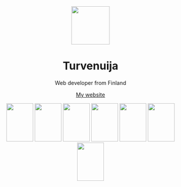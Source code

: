 <div align="center">
  <img src="https://cdn.discordapp.com/avatars/1115995958220705893/f4a492f83a1c9a63100450dbade8c6cc.png" width="100" height="100"/>
</div>

<h1 align="center">Turvenuija</h1>
<p align="center">Web developer from Finland</p>
<p align="center"><a href="http://turvenuija.dy.fi">My website</a></p>

<div align="center">
  <img src="https://upload.wikimedia.org/wikipedia/commons/thumb/3/38/HTML5_Badge.svg/2048px-HTML5_Badge.svg.png" width="70" height="100"/>
  <img src="https://cdn.worldvectorlogo.com/logos/css-3.svg" width="70" height="100"/>
  <img src="https://w1.pngwing.com/pngs/136/126/png-transparent-javascript-logo-angularjs-nodejs-computer-programming-web-development-computer-software-jquery-yellow.png" width="70" height="100"/>
  <img src="https://upload.wikimedia.org/wikipedia/commons/thumb/a/a7/React-icon.svg/2300px-React-icon.svg.png" width="70" height="100"/>
  <img src="https://upload.wikimedia.org/wikipedia/commons/thumb/c/c3/Python-logo-notext.svg/1869px-Python-logo-notext.svg.png" width="70" height="100"/>
  <img src="https://upload.wikimedia.org/wikipedia/commons/thumb/7/73/Ruby_logo.svg/2048px-Ruby_logo.svg.png" width="70" height="100"/>
  <img src="https://cdn4.iconfinder.com/data/icons/logos-and-brands/512/181_Java_logo_logos-512.png" width="70" height="100"/>
  
</div>
